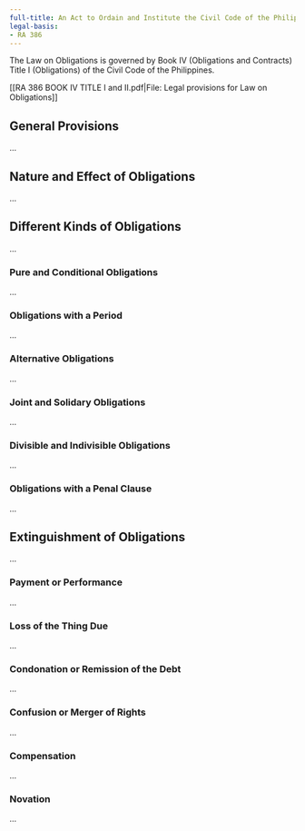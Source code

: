 ```yaml
---
full-title: An Act to Ordain and Institute the Civil Code of the Philippines
legal-basis:
- RA 386
---
```


The Law on Obligations is governed by Book IV (Obligations and Contracts) Title I (Obligations) of the Civil Code of the Philippines.

[[RA 386 BOOK IV TITLE I and II.pdf|File: Legal provisions for Law on Obligations]]

## General Provisions
…

## Nature and Effect of Obligations
…

## Different Kinds of Obligations
…

### Pure and Conditional Obligations
…

### Obligations with a Period
…

### Alternative Obligations
…

### Joint and Solidary Obligations
…

### Divisible and Indivisible Obligations
…

### Obligations with a Penal Clause
…

## Extinguishment of Obligations
…

### Payment or Performance
…

### Loss of the Thing Due
…

### Condonation or Remission of the Debt
…

### Confusion or Merger of Rights
…

### Compensation
…

### Novation
…
